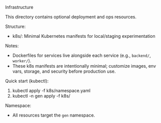 Infrastructure

This directory contains optional deployment and ops resources.

Structure:

- k8s/: Minimal Kubernetes manifests for local/staging experimentation

Notes:

- Dockerfiles for services live alongside each service (e.g., `backend/`, `worker/`).
- These k8s manifests are intentionally minimal; customize images, env vars, storage, and security before production use.

Quick start (kubectl):

1. kubectl apply -f k8s/namespace.yaml
2. kubectl -n gen apply -f k8s/

Namespace:

- All resources target the `gen` namespace.
